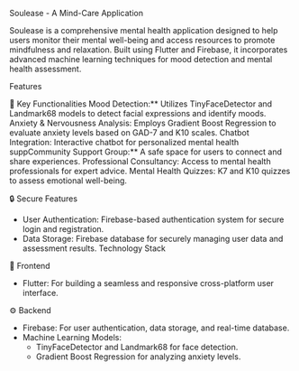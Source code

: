  Soulease - A Mind-Care Application

Soulease is a comprehensive mental health application designed to help users monitor their mental well-being and access resources to promote mindfulness and relaxation. Built using Flutter and Firebase, it incorporates advanced machine learning techniques for mood detection and mental health assessment. 

 Features

 🌟 Key Functionalities
Mood Detection:** Utilizes TinyFaceDetector and Landmark68 models to detect facial expressions and identify moods.
Anxiety & Nervousness Analysis: Employs Gradient Boost Regression to evaluate anxiety levels based on GAD-7 and K10 scales.
Chatbot Integration: Interactive chatbot for personalized mental health suppCommunity Support Group:** A safe space for users to connect and share experiences.
Professional Consultancy: Access to mental health professionals for expert advice.
Mental Health Quizzes: K7 and K10 quizzes to assess emotional well-being.

 🔒 Secure Features
- User Authentication: Firebase-based authentication system for secure login and registration.
- Data Storage: Firebase database for securely managing user data and assessment results.
 Technology Stack

 🚀 Frontend
-  Flutter: For building a seamless and responsive cross-platform user interface.

⚙️ Backend
- Firebase: For user authentication, data storage, and real-time database.
- Machine Learning Models:
  - TinyFaceDetector and Landmark68 for face detection.
  - Gradient Boost Regression for analyzing anxiety levels.



